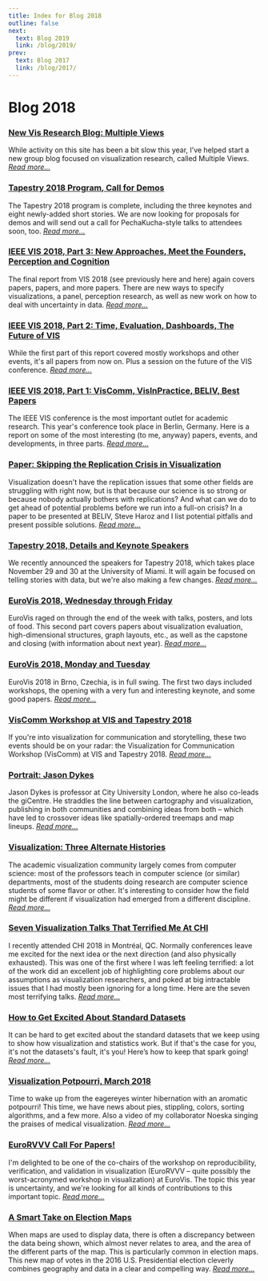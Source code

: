 ```yaml
---
title: Index for Blog 2018
outline: false
next:
  text: Blog 2019
  link: /blog/2019/
prev:
  text: Blog 2017
  link: /blog/2017/
---
```


# Blog 2018

### <a href="/blog/2018/new-vis-research-blog-multiple-views">New Vis Research Blog: Multiple Views</a>
While activity on this site has been a bit slow this year, I’ve helped start a new group blog focused on visualization research, called Multiple Views. _<a href="/blog/2018/new-vis-research-blog-multiple-views">Read more…</a>_

### <a href="/blog/2018/tapestry-2018-program-call-for-demos">Tapestry 2018 Program, Call for Demos</a>
The Tapestry 2018 program is complete, including the three keynotes and eight newly-added short stories. We are now looking for proposals for demos and will send out a call for PechaKucha-style talks to attendees soon, too. _<a href="/blog/2018/tapestry-2018-program-call-for-demos">Read more…</a>_

### <a href="/blog/2018/ieee-vis-2018-storytelling-meet-the-founders-perception-and-cognition">IEEE VIS 2018, Part 3: New Approaches, Meet the Founders, Perception and Cognition</a>
The final report from VIS 2018 (see previously here and here) again covers papers, papers, and more papers. There are new ways to specify visualizations, a panel, perception research, as well as new work on how to deal with uncertainty in data. _<a href="/blog/2018/ieee-vis-2018-storytelling-meet-the-founders-perception-and-cognition">Read more…</a>_

### <a href="/blog/2018/ieee-vis-2018-time-evaluation-dashboards-the-future-of-vis">IEEE VIS 2018, Part 2: Time, Evaluation, Dashboards, The Future of VIS</a>
While the first part of this report covered mostly workshops and other events, it's all papers from now on. Plus a session on the future of the VIS conference. _<a href="/blog/2018/ieee-vis-2018-time-evaluation-dashboards-the-future-of-vis">Read more…</a>_

### <a href="/blog/2018/ieee-vis-2018-viscomm-visinpractice-beliv-best-papers">IEEE VIS 2018, Part 1: VisComm, VisInPractice, BELIV, Best Papers</a>
The IEEE VIS conference is the most important outlet for academic research. This year's conference took place in Berlin, Germany. Here is a report on some of the most interesting (to me, anyway) papers, events, and developments, in three parts.  _<a href="/blog/2018/ieee-vis-2018-viscomm-visinpractice-beliv-best-papers">Read more…</a>_

### <a href="/blog/2018/skipping-the-replication-crisis-in-visualization">Paper: Skipping the Replication Crisis in Visualization</a>
Visualization doesn't have the replication issues that some other fields are struggling with right now, but is that because our science is so strong or because nobody actually bothers with replications? And what can we do to get ahead of potential problems before we run into a full-on crisis? In a paper to be presented at BELIV, Steve Haroz and I list potential pitfalls and present possible solutions. _<a href="/blog/2018/skipping-the-replication-crisis-in-visualization">Read more…</a>_

### <a href="/blog/2018/tapestry-2018-details-and-keynote-speakers">Tapestry 2018, Details and Keynote Speakers</a>
We recently announced the speakers for Tapestry 2018, which takes place November 29 and 30 at the University of Miami. It will again be focused on telling stories with data, but we're also making a few changes. _<a href="/blog/2018/tapestry-2018-details-and-keynote-speakers">Read more…</a>_

### <a href="/blog/2018/eurovis-2018-wednesday-through-friday">EuroVis 2018, Wednesday through Friday</a>
EuroVis raged on through the end of the week with talks, posters, and lots of food. This second part covers papers about visualization evaluation, high-dimensional structures, graph layouts, etc., as well as the capstone and closing (with information about next year). _<a href="/blog/2018/eurovis-2018-wednesday-through-friday">Read more…</a>_

### <a href="/blog/2018/eurovis-2018-monday-and-tuesday">EuroVis 2018, Monday and Tuesday</a>
EuroVis 2018 in Brno, Czechia, is in full swing. The first two days included workshops, the opening with a very fun and interesting keynote, and some good papers. _<a href="/blog/2018/eurovis-2018-monday-and-tuesday">Read more…</a>_

### <a href="/blog/2018/viscomm-workshop-at-vis-and-tapestry-2018">VisComm Workshop at VIS and Tapestry 2018</a>
If you're into visualization for communication and storytelling, these two events should be on your radar: the Visualization for Communication Workshop (VisComm) at VIS and Tapestry 2018. _<a href="/blog/2018/viscomm-workshop-at-vis-and-tapestry-2018">Read more…</a>_

### <a href="/blog/2018/jason-dykes">Portrait: Jason Dykes</a>
Jason Dykes is professor at City University London, where he also co-leads the giCentre. He straddles the line between cartography and visualization, publishing in both communities and combining ideas from both – which have led to crossover ideas like spatially-ordered treemaps and map lineups. _<a href="/blog/2018/jason-dykes">Read more…</a>_

### <a href="/blog/2018/visualization-five-alternate-histories">Visualization: Three Alternate Histories</a>
The academic visualization community largely comes from computer science: most of the professors teach in computer science (or similar) departments, most of the students doing research are computer science students of some flavor or other. It's interesting to consider how the field might be different if visualization had emerged from a different discipline. _<a href="/blog/2018/visualization-five-alternate-histories">Read more…</a>_

### <a href="/blog/2018/seven-visualization-talks-that-terrified-me-at-chi">Seven Visualization Talks That Terrified Me At CHI</a>
I recently attended CHI 2018 in Montréal, QC. Normally conferences leave me excited for the next idea or the next direction (and also physically exhausted). This was one of the first where I was left feeling terrified: a lot of the work did an excellent job of highlighting core problems about our assumptions as visualization researchers, and poked at big intractable issues that I had mostly been ignoring for a long time. Here are the seven most terrifying talks. _<a href="/blog/2018/seven-visualization-talks-that-terrified-me-at-chi">Read more…</a>_

### <a href="/blog/2018/how-to-get-excited-about-standard-datasets">How to Get Excited About Standard Datasets</a>
It can be hard to get excited about the standard datasets that we keep using to show how visualization and statistics work. But if that's the case for you, it's not the datasets's fault, it's you! Here’s how to keep that spark going! _<a href="/blog/2018/how-to-get-excited-about-standard-datasets">Read more…</a>_

### <a href="/blog/2018/march-2018">Visualization Potpourri, March 2018</a>
Time to wake up from the eagereyes winter hibernation with an aromatic potpourri! This time, we have news about pies, stippling, colors, sorting algorithms, and a few more. Also a video of my collaborator Noeska singing the praises of medical visualization. _<a href="/blog/2018/march-2018">Read more…</a>_

### <a href="/blog/2018/eurorvvv-call-for-papers">EuroRVVV Call For Papers!</a>
I'm delighted to be one of the co-chairs of the workshop on reproducibility, verification, and validation in visualization (EuroRVVV – quite possibly the worst-acronymed workshop in visualization) at EuroVis. The topic this year is uncertainty, and we're looking for all kinds of contributions to this important topic. _<a href="/blog/2018/eurorvvv-call-for-papers">Read more…</a>_

### <a href="/blog/2018/a-smart-take-on-election-maps">A Smart Take on Election Maps</a>
When maps are used to display data, there is often a discrepancy between the data being shown, which almost never relates to area, and the area of the different parts of the map. This is particularly common in election maps. This new map of votes in the 2016 U.S. Presidential election cleverly combines geography and data in a clear and compelling way. _<a href="/blog/2018/a-smart-take-on-election-maps">Read more…</a>_

